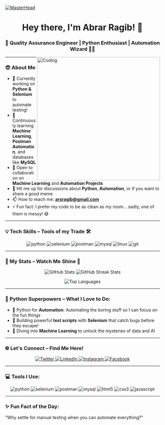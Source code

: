<!-- Add an eye-catching header -->
[![MasterHead](https://media.giphy.com/media/v1.Y2lkPTc5MGI3NjExYWZiZjQ2MzFkNmE0ZDAwZWIxMDg0MjRmYzQ5NmJjZjYyNjU0MmU3MyZjdD1z/3o7btWnrlbk43vtddK/giphy.gif)](https://github.com/AbrarRagib)
<h1 align="center">Hey there, I'm Abrar Ragib! 👋</h1>
<h3 align="center">🚀 Quality Assurance Engineer | Python Enthusiast | Automation Wizard 🧙‍♂️</h3>

<!-- New stunning coding GIF -->
<img align="right" alt="Coding" width="400" src="https://media.giphy.com/media/RbDKaczqWovIugyJmW/giphy.gif">

---

### 😎 About Me
- 🔭 Currently working on **Python & Selenium** to automate testing!  
- 🧠 Continuously learning **Machine Learning**, **Postman Automation**, and databases like **MySQL**  
- 🤝 Open to collaboration on **Machine Learning** and **Automation Projects**  
- 💬 Hit me up for discussions about **Python**, **Automation**, or if you want to share a good meme  
- 📫 How to reach me: **arsragib@gmail.com**  
- ⚡ Fun fact: I prefer my code to be as clean as my room… sadly, one of them is messy! 😅

---

### 💡 Tech Skills – Tools of my Trade 🛠️
<p align="center">
  <img src="https://img.shields.io/badge/Python-%233776AB.svg?style=for-the-badge&logo=python&logoColor=white" alt="python"/>
  <img src="https://img.shields.io/badge/Selenium-%2340a13e.svg?style=for-the-badge&logo=selenium&logoColor=white" alt="selenium"/>
  <img src="https://img.shields.io/badge/Postman-FF6C37.svg?style=for-the-badge&logo=postman&logoColor=white" alt="postman"/>
  <img src="https://img.shields.io/badge/MySQL-%2300f.svg?style=for-the-badge&logo=mysql&logoColor=white" alt="mysql"/>
  <img src="https://img.shields.io/badge/Linux-%23FCC624.svg?style=for-the-badge&logo=linux&logoColor=black" alt="linux"/>
  <img src="https://img.shields.io/badge/Git-%23F05033.svg?style=for-the-badge&logo=git&logoColor=white" alt="git"/>
</p>

---

### 🎯 My Stats – Watch Me Shine 🌟
<p align="center">
  <img src="https://github-readme-stats.vercel.app/api?username=AbrarRagib&show_icons=true&theme=radical" alt="GitHub Stats" />
  <img src="https://github-readme-streak-stats.herokuapp.com/?user=AbrarRagib&theme=radical" alt="GitHub Streak Stats" />
</p>

<p align="center">
  <img src="https://github-readme-stats.vercel.app/api/top-langs/?username=AbrarRagib&layout=compact&theme=radical" alt="Top Languages" />
</p>

---

### 🚀 Python Superpowers – What I Love to Do:
- 🐍 Python for **Automation**: Automating the boring stuff so I can focus on the fun things  
- 🧪 Building powerful **test scripts** with **Selenium** that catch bugs before they escape!  
- 🧠 Diving into **Machine Learning** to unlock the mysteries of data and AI  

---

### 🌐 Let's Connect – Find Me Here!
<p align="center">
  <a href="https://twitter.com/arsragib" target="_blank">
    <img src="https://img.shields.io/badge/Twitter-%231DA1F2.svg?style=for-the-badge&logo=twitter&logoColor=white" alt="Twitter" />
  </a>
  <a href="https://linkedin.com/in/abrar-ragib" target="_blank">
    <img src="https://img.shields.io/badge/LinkedIn-%230077B5.svg?style=for-the-badge&logo=linkedin&logoColor=white" alt="LinkedIn" />
  </a>
  <a href="https://instagram.com/arsragib" target="_blank">
    <img src="https://img.shields.io/badge/Instagram-%23E4405F.svg?style=for-the-badge&logo=instagram&logoColor=white" alt="Instagram" />
  </a>
  <a href="https://fb.com/arsragib" target="_blank">
    <img src="https://img.shields.io/badge/Facebook-%231877F2.svg?style=for-the-badge&logo=facebook&logoColor=white" alt="Facebook" />
  </a>
</p>

---

### 💻 Tools I Use:
<p align="center">
  <img src="https://img.shields.io/badge/Python-%233776AB.svg?style=for-the-badge&logo=python&logoColor=white" alt="python"/>
  <img src="https://img.shields.io/badge/Selenium-%2340a13e.svg?style=for-the-badge&logo=selenium&logoColor=white" alt="selenium"/>
  <img src="https://img.shields.io/badge/Postman-FF6C37.svg?style=for-the-badge&logo=postman&logoColor=white" alt="postman"/>
  <img src="https://img.shields.io/badge/MySQL-%2300f.svg?style=for-the-badge&logo=mysql&logoColor=white" alt="mysql"/>
  <img src="https://img.shields.io/badge/HTML5-%23E34F26.svg?style=for-the-badge&logo=html5&logoColor=white" alt="html5"/>
  <img src="https://img.shields.io/badge/CSS3-%231572B6.svg?style=for-the-badge&logo=css3&logoColor=white" alt="css3"/>
  <img src="https://img.shields.io/badge/JavaScript-%23F7DF1E.svg?style=for-the-badge&logo=javascript&logoColor=black" alt="javascript"/>
</p>

---

### ✨ Fun Fact of the Day:
"Why settle for manual testing when you can automate everything?"
